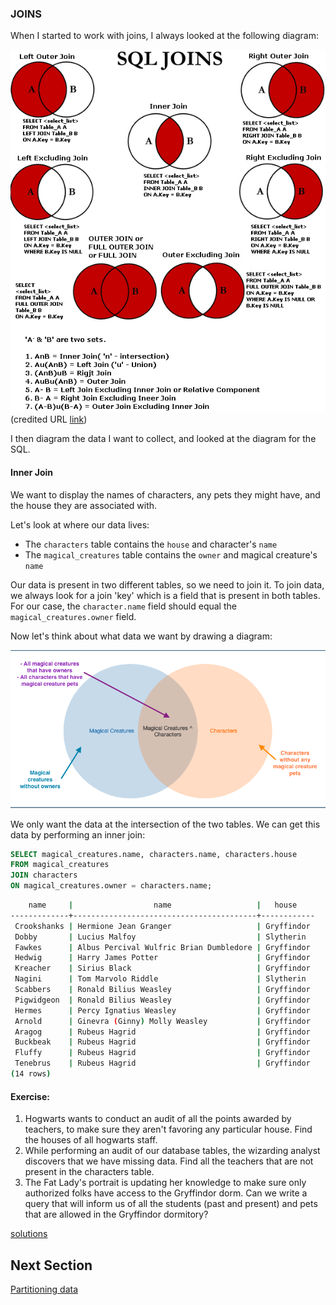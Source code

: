 ### JOINS 

When I started to work with joins, I always looked at the following diagram: 

![join_image](images/sql_joins.png)
(credited URL [link](https://www.pinterest.com/pin/268527196507791080/))

I then diagram the data I want to collect, and looked at the diagram for the SQL. 

#### Inner Join

We want to display the names of characters, any pets they might have, and the house they are associated with. 

Let's look at where our data lives: 
- The `characters` table contains the `house` and character's `name` 
- The `magical_creatures` table contains the `owner` and magical creature's `name` 

Our data is present in two different tables, so we need to join it. 
To join data, we always look for a join 'key' which is a field that is present in both tables. 
For our case, the `character.name` field should equal the `magical_creatures.owner` field. 


Now let's think about what data we want by drawing a diagram: 

![magical_creatures_inner_join](images/magical_creatures_inner_join.png)

We only want the data at the intersection of the two tables. 
We can get this data by performing an inner join: 

```sql 
SELECT magical_creatures.name, characters.name, characters.house
FROM magical_creatures
JOIN characters
ON magical_creatures.owner = characters.name;
``` 


```sh 
    name     |                  name                   |   house
-------------+-----------------------------------------+------------
 Crookshanks | Hermione Jean Granger                   | Gryffindor
 Dobby       | Lucius Malfoy                           | Slytherin
 Fawkes      | Albus Percival Wulfric Brian Dumbledore | Gryffindor
 Hedwig      | Harry James Potter                      | Gryffindor
 Kreacher    | Sirius Black                            | Gryffindor
 Nagini      | Tom Marvolo Riddle                      | Slytherin
 Scabbers    | Ronald Bilius Weasley                   | Gryffindor
 Pigwidgeon  | Ronald Bilius Weasley                   | Gryffindor
 Hermes      | Percy Ignatius Weasley                  | Gryffindor
 Arnold      | Ginevra (Ginny) Molly Weasley           | Gryffindor
 Aragog      | Rubeus Hagrid                           | Gryffindor
 Buckbeak    | Rubeus Hagrid                           | Gryffindor
 Fluffy      | Rubeus Hagrid                           | Gryffindor
 Tenebrus    | Rubeus Hagrid                           | Gryffindor
(14 rows)
```
#### Exercise: 
1. Hogwarts wants to conduct an audit of all the points awarded by teachers, to make sure they aren't favoring any particular house.  Find the houses of all hogwarts staff.
2. While performing an audit of our database tables, the wizarding analyst discovers that we have missing data. Find all the teachers that are not present in the characters table. 
3. The Fat Lady's portrait is updating her knowledge to make sure only authorized folks have access to the Gryffindor dorm. Can we write a query that will inform us of all the students (past and present) and pets that are allowed in the Gryffindor dormitory? 

[solutions](../solutions/joins.md)

## Next Section 
[Partitioning data](window_functions.md)